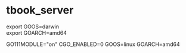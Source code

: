 # tbook_server

export GOOS=darwin                                    
export GOARCH=amd64

GO111MODULE="on" CGO_ENABLED=0 GOOS=linux GOARCH=amd64